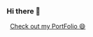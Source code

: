 ### Hi there 👋

<!--
**Anshul1507/Anshul1507** is a ✨ _special_ ✨ repository because its `README.md` (this file) appears on your GitHub profile.

Here are some ideas to get you started:

- 🔭 I’m currently working on ...
- 🌱 I’m currently learning ...
- 👯 I’m looking to collaborate on ...
- 🤔 I’m looking for help with ...
- 💬 Ask me about ...
- 📫 How to reach me: ...
- 😄 Pronouns: ...
- ⚡ Fun fact: ...
-->
&nbsp; [Check out my PortFolio 😄](http://anshul1507.tech) <br><br>
<!-- ![Github-Stats](https://github-readme-stats.vercel.app/api?username=Anshul1507&show_icons=true) -->
